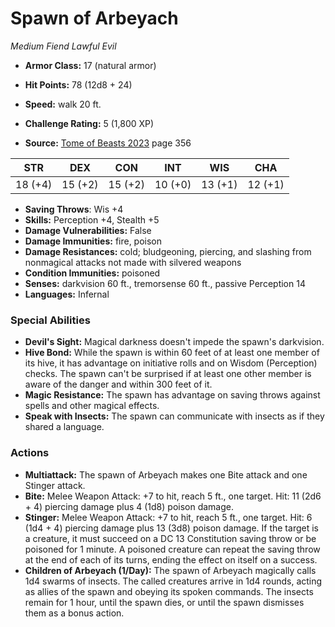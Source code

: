 # Spawn of Arbeyach

*Medium* *Fiend* *Lawful Evil*

- **Armor Class:** 17 (natural armor)
- **Hit Points:** 78 (12d8 + 24)
- **Speed:** walk 20 ft.

- **Challenge Rating:** 5 (1,800 XP)
- **Source:** [Tome of Beasts 2023](https://koboldpress.com/kpstore/product/tome-of-beasts-1-2023-edition/) page 356

| STR | DEX | CON | INT | WIS | CHA |
| --- | --- | --- | --- | --- | --- |
| 18 (+4) | 15 (+2) | 15 (+2) | 10 (+0) | 13 (+1) | 12 (+1) |

- **Saving Throws**: Wis +4
- **Skills:** Perception +4, Stealth +5
- **Damage Vulnerabilities:** False
- **Damage Immunities:** fire, poison
- **Damage Resistances:** cold; bludgeoning, piercing, and slashing from nonmagical attacks not made with silvered weapons
- **Condition Immunities:** poisoned
- **Senses:** darkvision 60 ft., tremorsense 60 ft., passive Perception 14
- **Languages:** Infernal

### Special Abilities

- **Devil's Sight:** Magical darkness doesn't impede the spawn's darkvision.
- **Hive Bond:** While the spawn is within 60 feet of at least one member of its hive, it has advantage on initiative rolls and on Wisdom (Perception) checks. The spawn can't be surprised if at least one other member is aware of the danger and within 300 feet of it.
- **Magic Resistance:** The spawn has advantage on saving throws against spells and other magical effects.
- **Speak with Insects:** The spawn can communicate with insects as if they shared a language.

### Actions

- **Multiattack:** The spawn of Arbeyach makes one Bite attack and one Stinger attack.
- **Bite:** Melee Weapon Attack: +7 to hit, reach 5 ft., one target. Hit: 11 (2d6 + 4) piercing damage plus 4 (1d8) poison damage.
- **Stinger:** Melee Weapon Attack: +7 to hit, reach 5 ft., one target. Hit: 6 (1d4 + 4) piercing damage plus 13 (3d8) poison damage. If the target is a creature, it must succeed on a DC 13 Constitution saving throw or be poisoned for 1 minute. A poisoned creature can repeat the saving throw at the end of each of its turns, ending the effect on itself on a success.
- **Children of Arbeyach (1/Day):** The spawn of Arbeyach magically calls 1d4 swarms of insects. The called creatures arrive in 1d4 rounds, acting as allies of the spawn and obeying its spoken commands. The insects remain for 1 hour, until the spawn dies, or until the spawn dismisses them as a bonus action.
